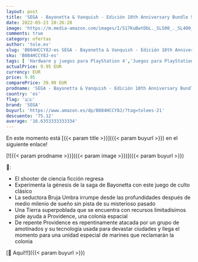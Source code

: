 ```yaml
---
layout: post
title: 'SEGA - Bayonetta & Vanquish - Edición 10th Anniversary Bundle Standard'
date: 2022-05-23 20:26:28
image: 'https://m.media-amazon.com/images/I/517KuBwtObL._SL500_._SL400_.jpg'
comments: true
category: ofertas
author: 'tole.es'
slug: 'B084HCCY8J-es SEGA - Bayonetta & Vanquish - Edición 10th Anniversary...'
sku: 'B084HCCY8J-es'
tags: [ 'Hardware y juegos para PlayStation 4','Juegos para PlayStation 4','Videojuegos','sega','🇪🇸', ]
actualPrice: 9.95 EUR
currency: EUR
price: 9.95
comparePrice: 39.99 EUR
prodname: 'SEGA - Bayonetta & Vanquish - Edición 10th Anniversary Bundle Standard'
country: 'es'
flag: '🇪🇸'
brand: 'SEGA'
buyurl: 'https://www.amazon.es/dp/B084HCCY8J/?tag=tolees-21'
descuento: '75.12'
average: '16.6353333333334'
---
```


En este momento está [{{< param title >}}]({{< param buyurl >}}) en el siguiente enlace!

[![{{< param prodname >}}]({{< param image >}})]({{< param buyurl >}})

🔎:

- El shooter de ciencia ficción regresa
- Experimenta la génesis de la saga de Bayonetta con este juego de culto clásico
- La seductora Bruja Umbra irrumpe desde las profundidades después de medio milenio de sueño sin pista de su misterioso pasado
- Una Tierra superpoblada que se encuentra con recursos limitadísimos pide ayuda a Providence, una colonia espacial
- De repente Providence es repentinamente atacada por un grupo de amotinados y su tecnología usada para devastar ciudades y llega el momento para una unidad especial de marines que reclamarán la colonia

[🛒 Aquí!!!]({{< param buyurl >}})
